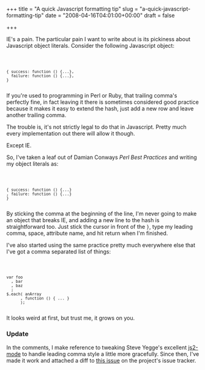 +++
title = "A quick Javascript formatting tip"
slug = "a-quick-javascript-formatting-tip"
date = "2008-04-16T04:01:00+00:00"
draft = false

+++

IE's a pain. The particular pain I want to write about is its pickiness about Javascript object literals. Consider the following Javascript object:

<code>

    { success: function () {...},
      failure: function () {...},
    }

</code>
If you're used to programming in Perl or Ruby, that trailing comma's perfectly fine, in fact leaving it there is sometimes considered good practice because it makes it easy to extend the hash, just add a new row and leave another trailing comma.

The trouble is, it's not strictly legal to do that in Javascript. Pretty much every implementation out there will allow it though.

Except IE.

So, I've taken a leaf out of Damian Conways <cite>Perl Best Practices</cite> and writing my object literals as:

<code>

    { success: function () {...}
    , failure: function () {...} 
    }

</code>
By sticking the comma at the beginning of the line, I'm never going to make an object that breaks IE, and adding a new line to the hash is straightforward too. Just stick the cursor in front of the <code>}</code>, type my leading comma, space, attribute name, and hit return when I'm finished.

I've also started using the same practice pretty much everywhere else that I've got a comma separated list of things:

<code>

    var foo
      , bar
      , baz
      ;
    $.each( anArray
          , function () { ... }
          );

</code>
It looks weird at first, but trust me, it grows on you.

### Update

In the comments, I make reference to tweaking Steve Yegge's excellent [js2-mode](http://code.google.com/p/js2-mode/) to handle leading comma style a little more gracefully. Since then, I've made it work and attached a diff to [this issue](http://code.google.com/p/js2-mode/issues/detail?id=64) on the project's issue tracker.
